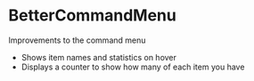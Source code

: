 # BetterCommandMenu
Improvements to the command menu
- Shows item names and statistics on hover
- Displays a counter to show how many of each item you have
